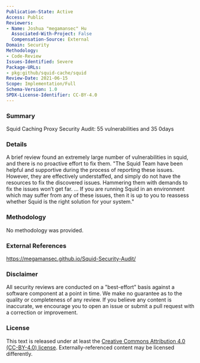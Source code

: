 ```yaml
---
Publication-State: Active
Access: Public
Reviewers:
- Name: Joshua "megamansec" Hu
  Associated-With-Project: False
  Compensation-Source: External
Domain: Security
Methodology:
- Code-Review
Issues-Identified: Severe
Package-URLs:
- pkg:github/squid-cache/squid
Review-Date: 2021-06-15
Scope: Implementation/Full
Schema-Version: 1.0
SPDX-License-Identifier: CC-BY-4.0
---
```


### Summary

Squid Caching Proxy Security Audit: 55 vulnerabilities and 35 0days

### Details

A brief review found an extremely large number of vulnerabilities in squid, and there is no proactive effort to fix them. "The Squid Team have been helpful and supportive during the process of reporting these issues. However, they are effectively understaffed, and simply do not have the resources to fix the discovered issues. Hammering them with demands to fix the issues won’t get far. ...  If you are running Squid in an environment which may suffer from any of these issues, then it is up to you to reassess whether Squid is the right solution for your system."

### Methodology

No methodology was provided.

### External References

https://megamansec.github.io/Squid-Security-Audit/

### Disclaimer

All security reviews are conducted on a "best-effort" basis against a software
component at a point in time. We make no guarantee as to the quality or completeness
of any review. If you believe any content is inaccurate, we encourage you to open
an issue or submit a pull request with a correction or improvement.

### License

This text is released under at least the
[Creative Commons Attribution 4.0 (CC-BY-4.0) license](https://creativecommons.org/licenses/by/4.0/legalcode.txt).
Externally-referenced content may be licensed differently.
